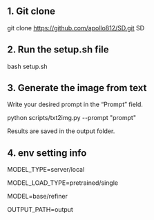 ## 1. Git clone
git clone https://github.com/apollo812/SD.git SD

## 2. Run the setup.sh file
bash setup.sh

## 3. Generate the image from text
Write your desired prompt in the “Prompt” field.

python scripts/txt2img.py --prompt "prompt"

Results are saved in the output folder.

## 4. env setting info
MODEL_TYPE=server/local

MODEL_LOAD_TYPE=pretrained/single

MODEL=base/refiner

OUTPUT_PATH=output